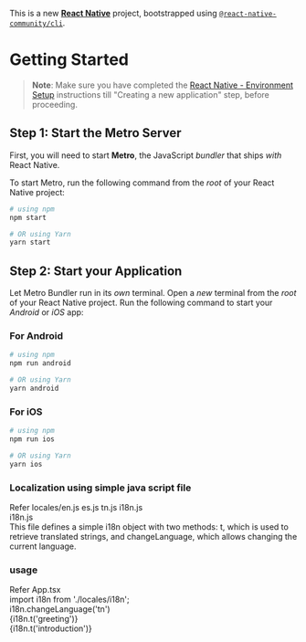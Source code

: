 This is a new [**React Native**](https://reactnative.dev) project, bootstrapped using [`@react-native-community/cli`](https://github.com/react-native-community/cli).

# Getting Started

>**Note**: Make sure you have completed the [React Native - Environment Setup](https://reactnative.dev/docs/environment-setup) instructions till "Creating a new application" step, before proceeding.

## Step 1: Start the Metro Server

First, you will need to start **Metro**, the JavaScript _bundler_ that ships _with_ React Native.

To start Metro, run the following command from the _root_ of your React Native project:

```bash
# using npm
npm start

# OR using Yarn
yarn start
```

## Step 2: Start your Application

Let Metro Bundler run in its _own_ terminal. Open a _new_ terminal from the _root_ of your React Native project. Run the following command to start your _Android_ or _iOS_ app:

### For Android

```bash
# using npm
npm run android

# OR using Yarn
yarn android
```

### For iOS

```bash
# using npm
npm run ios

# OR using Yarn
yarn ios
```

### Localization using simple java script file
Refer locales/en.js es.js tn.js i18n.js\
i18n.js\
This file defines a simple i18n object with two methods: t, which is used to retrieve translated strings, and changeLanguage, which allows changing the current language.

### usage
Refer App.tsx\
import i18n from './locales/i18n';\
i18n.changeLanguage('tn')\
<Text>{i18n.t('greeting')}</Text>\
<Text>{i18n.t('introduction')}</Text>

